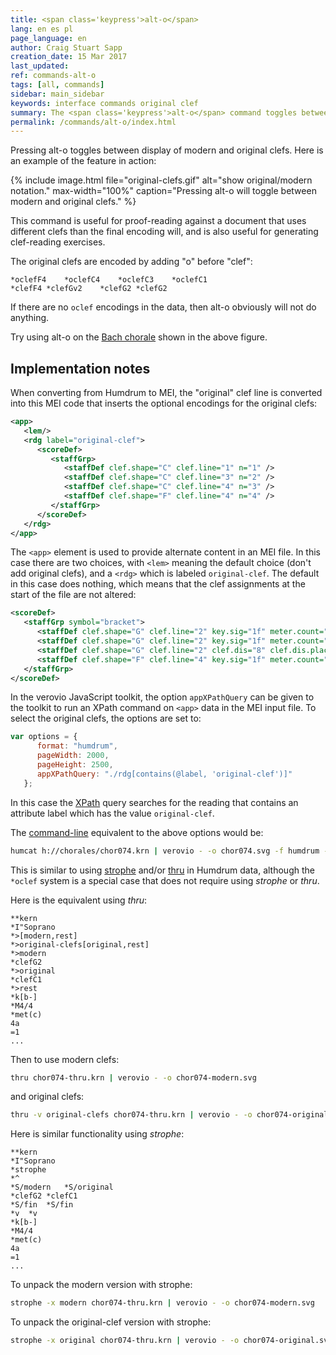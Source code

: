 ```yaml
---
title: <span class='keypress'>alt-o</span>
lang: en es pl
page_language: en
author: Craig Stuart Sapp
creation_date: 15 Mar 2017
last_updated:
ref: commands-alt-o
tags: [all, commands]
sidebar: main_sidebar
keywords: interface commands original clef
summary: The <span class='keypress'>alt-o</span> command toggles between 'original' and 'modern' clefs.
permalink: /commands/alt-o/index.html
---
```


Pressing <span class="keypress">alt-o</span> toggles between
display of modern and original clefs.  Here is an example of the feature
in action:

{% include image.html
	file="original-clefs.gif"
	alt="show original/modern notation."
	max-width="100%"
	caption="Pressing <span class='keypress'>alt-o</span> will toggle between modern and original clefs."
%}

This command is useful for proof-reading against a document that
uses different clefs than the final encoding will, and is also
useful for generating clef-reading exercises.

The original clefs are encoded by adding "o" before "clef":
<style>
pre {
	tab-size: 12;
	-o-tab-size: 12;
	-moz-tab-size: 12;
	-webkit-tab-size: 12;
}
</style>

```
*oclefF4	*oclefC4	*oclefC3	*oclefC1
*clefF4	*clefGv2	*clefG2	*clefG2
```

If there are no `oclef` encodings in the data, then 
<span class="keypress">alt-o</span> obviously will not do anything.


Try using <span class="keypress">alt-o</span> on the
[Bach chorale](http://verovio.humdrum.org/?file=chorales/chor074.krn) shown
in the above figure.




## Implementation notes ##

When converting from Humdrum to MEI, the "original" clef line is converted into this MEI code that inserts the optional encodings for the original clefs:

```xml
<app>
   <lem/>
   <rdg label="original-clef">
      <scoreDef>
         <staffGrp>
            <staffDef clef.shape="C" clef.line="1" n="1" />
            <staffDef clef.shape="C" clef.line="3" n="2" />
            <staffDef clef.shape="C" clef.line="4" n="3" />
            <staffDef clef.shape="F" clef.line="4" n="4" />
         </staffGrp>
      </scoreDef>
   </rdg>
</app>
```

The `<app>` element is used to provide alternate content in an MEI file. 
In this case there are two choices, with `<lem>` meaning the default choice (don't add
original clefs), and a `<rdg>` which is labeled `original-clef`.   The default in this
case does nothing, which means that the clef assignments at the start of the file
are not altered:

```xml
<scoreDef>
   <staffGrp symbol="bracket">
      <staffDef clef.shape="G" clef.line="2" key.sig="1f" meter.count="4" meter.unit="4" meter.sym="common" n="1" label="Soprano" lines="5" />
      <staffDef clef.shape="G" clef.line="2" key.sig="1f" meter.count="4" meter.unit="4" meter.sym="common" n="2" label="Alto" lines="5" />
      <staffDef clef.shape="G" clef.line="2" clef.dis="8" clef.dis.place="below" key.sig="1f" meter.count="4" meter.unit="4" meter.sym="common" n="3" label="Tenor" lines="5" />
      <staffDef clef.shape="F" clef.line="4" key.sig="1f" meter.count="4" meter.unit="4" meter.sym="common" n="4" label="Bass" lines="5" />
   </staffGrp>
</scoreDef>
```

In the verovio JavaScript toolkit, the option `appXPathQuery` can be given to the 
toolkit to run an XPath command on `<app>` data in the MEI input file. To select
the original clefs, the options are set to:

```javascript
var options = {
      format: "humdrum",
      pageWidth: 2000,
      pageHeight: 2500,
      appXPathQuery: "./rdg[contains(@label, 'original-clef')]"
   };
```

In this case the [XPath](https://en.wikipedia.org/wiki/XPath) query searches for the
reading that contains an attribute label which has the value `original-clef`.

The [command-line](/myvhv/command_line) equivalent to the above options would be:

```bash
humcat h://chorales/chor074.krn | verovio - -o chor074.svg -f humdrum -w 2000 -h 2500 --app-xpath-query="./rdg[contains(@label, 'original-clef')]"
```

This is similar to using [strophe](http://www.humdrum.org/Humdrum/commands/strophe.html) 
and/or [thru](http://www.humdrum.org/Humdrum/commands/thru.html) in Humdrum data, 
although the `*oclef` system is a special case that does not require 
using *strophe* or *thru*.

Here is the equivalent using *thru*:

```
**kern
*I"Soprano
*>[modern,rest]
*>original-clefs[original,rest]
*>modern
*clefG2
*>original
*clefC1
*>rest
*k[b-]
*M4/4
*met(c)
4a
=1
...
```

Then to use modern clefs:

```bash
thru chor074-thru.krn | verovio - -o chor074-modern.svg
```

and original clefs:

```bash
thru -v original-clefs chor074-thru.krn | verovio - -o chor074-original.svg
```

Here is similar functionality using *strophe*:

<style>
pre {
	tab-size: 15;
	-o-tab-size: 15;
	-moz-tab-size: 15;
	-webkit-tab-size: 15;
}
</style>

```
**kern
*I"Soprano
*strophe
*^
*S/modern	*S/original
*clefG2	*clefC1
*S/fin	*S/fin
*v	*v
*k[b-]
*M4/4
*met(c)
4a
=1
...
```

To unpack the modern version with strophe:

```bash
strophe -x modern chor074-thru.krn | verovio - -o chor074-modern.svg
```

To unpack the original-clef version with strophe:

```bash
strophe -x original chor074-thru.krn | verovio - -o chor074-original.svg
```



